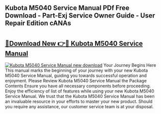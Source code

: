 ## Kubota M5040 Service Manual PDf Free Download - Part-Exj Service Owner Guide - User Repair Edition cANAs

# <h2><a href="http://bc88060.oget.top/?id=Kubota+M5040+Service+Manual">🔗Download New 👉🔴 Kubota M5040 Service Manual</a></h2>

[![Kubota M5040 Service Manual new download](https://i.imgur.com/5g1atiW.png)](http://bc88060.oget.top/?id=Kubota+M5040+Service+Manual)
Your Journey Begins Here This manual marks the beginning of your journey with your new Kubota M5040 Service Manual, guiding you towards successful operation and enjoyment. Please Review Kubota M5040 Service Manual the Package Contents Ensure you have all necessary components before proceeding. Enjoy the efficiency of list of features while using your new Kubota M5040 Service Manual. We trust that the Kubota M5040 Service Manual has been an invaluable resource in your efforts to master your new product. Should you require any assistance, our customer service team is at your disposal.
